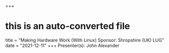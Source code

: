 +++
# this is an auto-converted file
title = "Making Hardware Work (With Linux) Sponsor: Shropshire (UK) LUG"
date = "2021-12-11"
+++
Presenter(s): John Alexander

